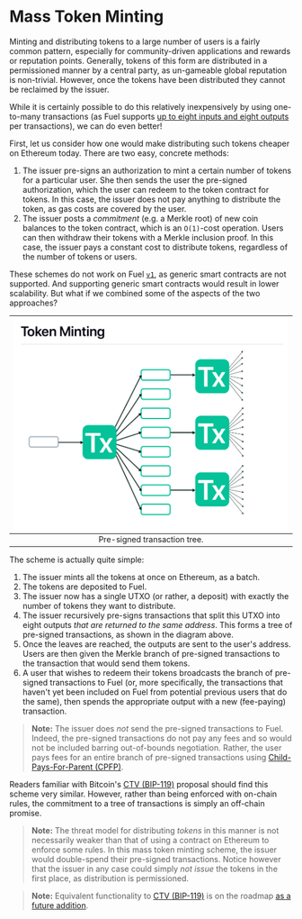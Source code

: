 Mass Token Minting
===

Minting and distributing tokens to a large number of users is a fairly common pattern, especially for community-driven applications and rewards or reputation points. Generally, tokens of this form are distributed in a permissioned manner by a central party, as un-gameable global reputation is non-trivial. However, once the tokens have been distributed they cannot be reclaimed by the issuer.

While it is certainly possible to do this relatively inexpensively by using one-to-many transactions (as Fuel supports [up to eight inputs and eight outputs](../3.%20Concepts/0.%20Fundamentals/4.%20Transaction%20Architecture.md) per transactions), we can do even better!

First, let us consider how one would make distributing such tokens cheaper on Ethereum today.  There are two easy, concrete methods:
1. The issuer pre-signs an authorization to mint a certain number of tokens for a particular user. She then sends the user the pre-signed authorization, which the user can redeem to the token contract for tokens. In this case, the issuer does not pay anything to distribute the token, as gas costs are covered by the user.
1. The issuer posts a _commitment_ (e.g. a Merkle root) of new coin balances to the token contract, which is an `O(1)`-cost operation. Users can then withdraw their tokens with a Merkle inclusion proof. In this case, the issuer pays a constant cost to distribute tokens, regardless of the number of tokens or users.

These schemes do not work on Fuel [`v1`](../5.%20Future%20Roadmap/1.%20Planned%20Features.md), as generic smart contracts are not supported. And supporting generic smart contracts would result in lower scalability. But what if we combined some of the aspects of the two approaches?

| ![Token minting](/assets/images/fig_token_minting.png) |
| :----------------------------------------------------: |
|              Pre-signed transaction tree.              |

The scheme is actually quite simple:
1. The issuer mints all the tokens at once on Ethereum, as a batch.
1. The tokens are deposited to Fuel.
1. The issuer now has a single UTXO (or rather, a deposit) with exactly the number of tokens they want to distribute.
1. The issuer recursively pre-signs transactions that split this UTXO into eight outputs _that are returned to the same address_. This forms a tree of pre-signed transactions, as shown in the diagram above.
1. Once the leaves are reached, the outputs are sent to the user's address. Users are then given the Merkle branch of pre-signed transactions to the transaction that would send them tokens.
1. A user that wishes to redeem their tokens broadcasts the branch of pre-signed transactions to Fuel (or, more specifically, the transactions that haven't yet been included on Fuel from potential previous users that do the same), then spends the appropriate output with a new (fee-paying) transaction.

> **Note:** The issuer does _not_ send the pre-signed transactions to Fuel. Indeed, the pre-signed transactions do not pay any fees and so would not be included barring out-of-bounds negotiation. Rather, the user pays fees for an entire branch of pre-signed transactions using [Child-Pays-For-Parent (CPFP)](https://en.bitcoin.it/wiki/Transaction_fees#Feerates_for_dependent_transactions_.28child-pays-for-parent.29).

Readers familiar with Bitcoin's [CTV (BIP-119)](https://github.com/bitcoin/bips/blob/master/bip-0119.mediawiki) proposal should find this scheme very similar. However, rather than being enforced with on-chain rules, the commitment to a tree of transactions is simply an off-chain promise.

> **Note:** The threat model for distributing _tokens_ in this manner is not necessarily weaker than that of using a contract on Ethereum to enforce some rules. In this mass token minting scheme, the issuer would double-spend their pre-signed transactions. Notice however that the issuer in any case could simply _not issue_ the tokens in the first place, as distribution is permissioned.

> **Note:** Equivalent functionality to [CTV (BIP-119)](https://github.com/bitcoin/bips/blob/master/bip-0119.mediawiki) is on the roadmap [as a future addition](../5.%20Future%20Roadmap/1.%20Planned%20Features.md).

